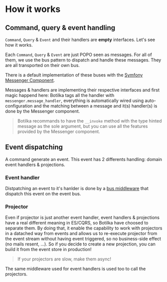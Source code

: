 # How it works

## Command, query & event handling

`Command`, `Query` & `Event` and their handlers are **empty** interfaces. Let's see how it works.

Each `Command`, `Query` & `Event` are just POPO seen as messages. For all of them, we use the bus pattern to dispatch and
handle these messages. They are all transported on their own bus.

There is a default implementation of these buses with the [Symfony Messenger Component](https://symfony.com/doc/4.1/messenger.html).

Messages & handlers are implementing their respective interfaces and first magic happend here: Botilka tags all the handler with `messenger.message_handler`,
everything is automatically wired using auto-configuration and the matching between a message and it(s) handler(s) is done by the Messenger component.

> Botilka recommands to have the `__invoke` method with the type hinted message as the sole argument,
> but you can use all the features provided by the Messenger component. 

## Event dispatching

A command generate an event. This event has 2 differents handling: domain event handlers & projections.

### Event handler

Distpatching an event to it's hanlder is done by a [bus middleware](src/Botilka/Infrastructure/Symfony/Messenger/Middleware/EventDispatcherMiddleware.php)
that dispatch this event on the event bus.


### Projector

Even if projector is just another event handler, event handlers & projections have a real different meaning in ES/CQRS, so Botilka
have choosed to separate them. By doing that, it enable the capability to work with projectors in a datached way from events and allows us to
re-execute projector from the event stream without having event triggered, so no business-side effect (no mails resent, ...).
So if you decide to create a new projection, you can build it from the event store in production! 

> If your projectors are slow, make them async!

The same middleware used for event handlers is used too to call the projectors. 
